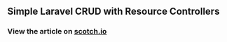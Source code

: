 ## Simple Laravel CRUD with Resource Controllers

### View the article on [scotch.io](http://scotch.io/tutorials/simple-laravel-resource-controllers-and-crud)